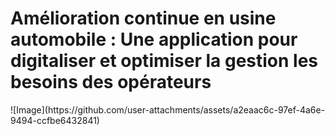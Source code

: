 <h1>Amélioration continue en usine automobile : Une application pour digitaliser et optimiser la gestion les besoins des opérateurs </h1>
![Image](https://github.com/user-attachments/assets/a2eaac6c-97ef-4a6e-9494-ccfbe6432841)
